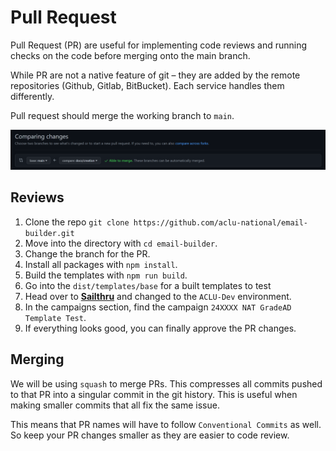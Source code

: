 # Pull Request

Pull Request (PR) are useful for implementing code reviews and running checks on the code before merging onto the main branch.

While PR are not a native feature of git &ndash; they are added by the remote repositories (Github, Gitlab, BitBucket). Each service handles them differently.

Pull request should merge the working branch to `main`.

![Github Pull Request](../static/screenshots/github-pr.png)

## Reviews

1. Clone the repo `git clone https://github.com/aclu-national/email-builder.git`
2. Move into the directory with `cd email-builder`.
3. Change the branch for the PR.
4. Install all packages with `npm install`.
5. Build the templates with `npm run build`.
6. Go into the `dist/templates/base` for a built templates to test
7. Head over to [**Sailthru**](https://my.sailthru.com/#rev/today) and changed to the `ACLU-Dev` environment.
8. In the campaigns section, find the campaign `24XXXX NAT GradeAD Template Test`.
9. If everything looks good, you can finally approve the PR changes.

## Merging

We will be using `squash` to merge PRs. This compresses all commits pushed to that PR into a singular commit in the git history. This is useful when making smaller commits that all fix the same issue.

This means that PR names will have to follow `Conventional Commits` as well. So keep your PR changes smaller as they are easier to code review.
